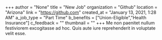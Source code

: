 +++
author = "None"
title = "New Job"
organization = "Github"
location = "Arizona"
link = "https://github.com"
created_at = "January 13, 2021, 1:28 AM"
a_job_type = "Part Time"
b_benefits = ["Union-Eligible","Health Insurance"]
c_feedback = ""
thumbnail = ""
+++
Me non paenitet nullum festiviorem excogitasse ad hoc. Quis aute iure reprehenderit in voluptate velit esse.